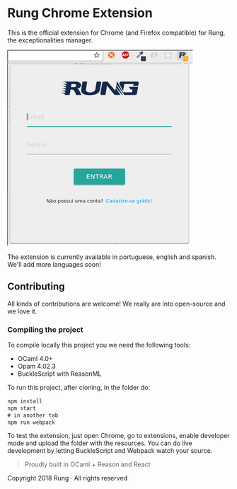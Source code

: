 # Rung Chrome Extension

This is the official extension for Chrome (and Firefox compatible) for Rung, the exceptionalities manager.

![Screenshot](./resources/demo.png)

The extension is currently available in portuguese, english and spanish. We'll add more languages soon!

## Contributing

All kinds of contributions are welcome! We really are into open-source and we love it.

### Compiling the project

To compile locally this project you we need the following tools:

- OCaml 4.0+
- Opam 4.02.3
- BuckleScript with ReasonML

To run this project, after cloning, in the folder do:

```shell
npm install
npm start
# in another tab
npm run webpack
```

To test the extension, just open Chrome, go to extensions, enable developer mode and upload the folder
with the resources. You can do live development by letting BuckleScript and Webpack watch your source.

> Proudly built in OCaml + Reason and React

Copyright 2018 Rung · All rights reserved
